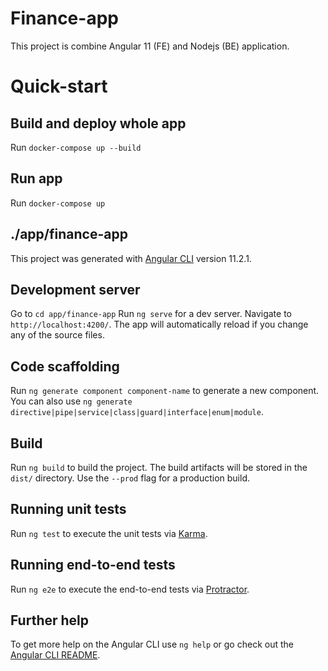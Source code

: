 # Finance-app

This project is combine Angular 11 (FE) and Nodejs (BE) application.

# Quick-start

## Build and deploy whole app

Run `docker-compose up --build`

## Run app

Run `docker-compose up`

## ./app/finance-app

This project was generated with [Angular CLI](https://github.com/angular/angular-cli) version 11.2.1.

## Development server

Go to `cd app/finance-app`
Run `ng serve` for a dev server. Navigate to `http://localhost:4200/`. The app will automatically reload if you change any of the source files.

## Code scaffolding

Run `ng generate component component-name` to generate a new component. You can also use `ng generate directive|pipe|service|class|guard|interface|enum|module`.

## Build

Run `ng build` to build the project. The build artifacts will be stored in the `dist/` directory. Use the `--prod` flag for a production build.

## Running unit tests

Run `ng test` to execute the unit tests via [Karma](https://karma-runner.github.io).

## Running end-to-end tests

Run `ng e2e` to execute the end-to-end tests via [Protractor](http://www.protractortest.org/).

## Further help

To get more help on the Angular CLI use `ng help` or go check out the [Angular CLI README](https://github.com/angular/angular-cli/blob/master/README.md).
